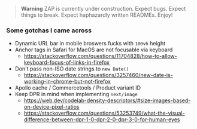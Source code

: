 > **Warning**
> ZAP is currently under construction. Expect bugs. Expect things to break. Expect haphazardly written READMEs. Enjoy!

### Some gotchas I came across

- Dynamic URL bar in mobile broswers fucks with `100vh` height
- Anchor tags in Safari for MacOS are not focusable via keyboard
  - https://stackoverflow.com/questions/11704828/how-to-allow-keyboard-focus-of-links-in-firefox
- Don't pass non-ISO date strings to `new Date()`
  - https://stackoverflow.com/questions/3257460/new-date-is-working-in-chrome-but-not-firefox
- Apollo cache / Commercetools / Product variant ID
- Keep DPR in mind when implementing `next/image`
  - https://web.dev/codelab-density-descriptors/#size-images-based-on-device-pixel-ratios
  - https://stackoverflow.com/questions/53253749/what-the-visual-difference-between-dpr-1-0-dpr-2-0-dpr-3-0-for-human-eyes
